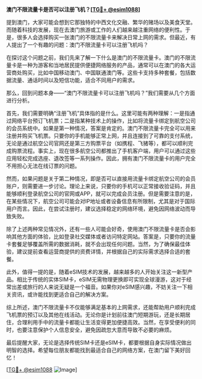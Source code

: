 **澳门不限流量卡是否可以注册飞机？[[TG💪+ @esim1088](https://t.me/s/esim1088)]**

提到澳门，大家可能会想到它那独特的中西文化交融、繁华的赌场以及美食天堂。而随着科技的发展，现在去澳门旅游或工作的人们越来越注重网络的便利性。于是，很多人会选择购买一张澳门的不限流量卡来解决日常上网的需求。但最近，有人提出了一个有趣的问题：澳门不限流量卡可以注册飞机吗？

在探讨这个问题之前，我们先来了解一下什么是澳门的不限流量卡。澳门的不限流量卡是一种为游客和当地居民提供便捷网络服务的产品，通常可以在澳门的各大运营商处购买，比如中国移动澳门、中国联通澳门等。这些卡支持多种套餐，包括数据流量、通话时间以及短信功能，适合不同用户的需求。

那么，回到问题本身——“澳门不限流量卡可以注册飞机吗？”我们需要从几个方面进行分析。

首先，我们需要明确“注册飞机”具体指的是什么。这里可能有两种理解：一是指通过网络平台预订飞机票；二是指某种技术上的操作，比如将流量卡绑定到航空公司的会员系统中。如果是第一种情况，答案是肯定的。澳门不限流量卡完全可以用来注册并购买飞机票。只要你的手机能够正常上网，并且连接到了可靠的支付系统，无论是通过航空公司官网还是第三方购票平台（如携程、飞猪等），都可以顺利完成购票流程。事实上，现在很多航空公司都推出了手机客户端，用户可以通过这些应用轻松完成选座、退改签等一系列操作。因此，拥有澳门不限流量卡的用户完全不用担心无法在线订票的问题。

然而，如果问题是关于第二种情况，即是否可以直接用流量卡绑定航空公司的会员账户，则需要进一步讨论。理论上来说，只要你的手机可以正常接收验证码，并且能够顺利登录航空公司的官网或APP，就可以完成会员注册。但是需要注意的是，在某些情况下，航空公司可能会对IP地址或者设备信息有所限制，尤其是对于国际用户而言。因此，在尝试注册时，建议选择稳定的网络环境，避免因网络波动而导致失败。

除了上述两种常见情况外，还有一些人可能会好奇，使用澳门不限流量卡是否会影响其他方面的体验，比如登录社交媒体或者访问特定网站。答案是，只要你的流量卡套餐足够覆盖所需的数据消耗，就不会出现任何问题。当然，为了确保最佳体验，建议提前查看运营商提供的资费详情，并根据自己的实际需求选择合适的套餐。

此外，值得一提的是，随着eSIM技术的发展，越来越多的人开始关注这一新型产品。相比于传统的实体SIM卡，eSIM无需物理更换即可实现全球漫游，这对于经常出差或旅行的人来说无疑是一个福音。如果你对eSIM感兴趣，不妨关注一下相关资讯，或许能找到更适合自己的解决方案。

综上所述，澳门不限流量卡不仅能够满足基本的上网需求，还能帮助用户顺利完成飞机票的预订以及其他在线活动。无论你是计划前往澳门短期游玩，还是长期居住，合理利用手中的流量卡都能让生活变得更加便捷高效。当然，在享受便利的同时，也要注意保护个人信息安全，避免因疏忽大意而导致不必要的麻烦。

最后提醒大家，无论是选择传统SIM卡还是eSIM卡，都要根据自身实际情况做出明智的选择。希望每位朋友都能找到最适合自己的网络方案，在澳门留下美好回忆！

[[TG💪+ @esim1088](https://t.me/s/esim1088) ![Image](https://i.postimg.cc/4NQfJmqS/Snipaste-2025-05-13-00-14-12.png)]